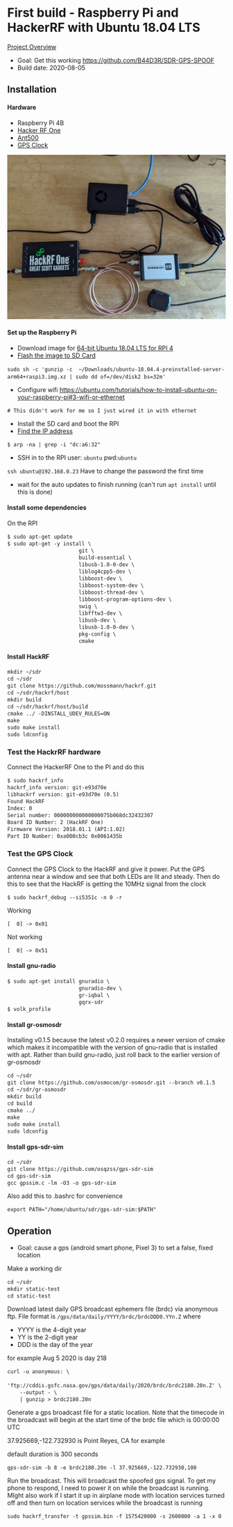 # First build - Raspberry Pi and HackerRF with Ubuntu 18.04 LTS

[Project Overview](../README.md)

- Goal: Get this working https://github.com/B44D3R/SDR-GPS-SPOOF
- Build date:  2020-08-05

## Installation

#### Hardware
- Raspberry Pi 4B
- [Hacker RF One](https://greatscottgadgets.com/hackrf_)
- [Ant500](https://greatscottgadgets.com/ant500)
- [GPS Clock](http://www.leobodnar.com/shop/index.php?main_page=product_info&cPath=107&products_id=234)

![Hardware Configuration](IMG_20200805_065738.jpg)

#### Set up the Raspberry Pi
- Download image for [64-bit Ubuntu 18.04 LTS for RPI 4](https://ubuntu.com/download/raspberry-pi)
- [Flash the image to SD Card](https://ubuntu.com/tutorials/create-an-ubuntu-image-for-a-raspberry-pi-on-macos#1-overview)

```sudo sh -c 'gunzip -c  ~/Downloads/ubuntu-18.04.4-preinstalled-server-arm64+raspi3.img.xz | sudo dd of=/dev/disk2 bs=32m'```
- Configure wifi https://ubuntu.com/tutorials/how-to-install-ubuntu-on-your-raspberry-pi#3-wifi-or-ethernet
```
# This didn't work for me so I just wired it in with ethernet
```
- Install the SD card and boot the RPI
- [Find the IP address](https://ubuntu.com/tutorials/how-to-install-ubuntu-on-your-raspberry-pi#4-boot-ubuntu-server)
```
$ arp -na | grep -i "dc:a6:32"
```
- SSH in to the RPI user: `ubuntu`  pwd:`ubuntu`

```ssh ubuntu@192.168.0.23```
Have to change the password the first time
 
- wait for the auto updates to finish running (can't run `apt install` until this is done)


#### Install some dependencies

On the RPI
```console
$ sudo apt-get update
$ sudo apt-get -y install \
                       git \
                       build-essential \
                       libusb-1.0-0-dev \
                       liblog4cpp5-dev \
                       libboost-dev \
                       libboost-system-dev \
                       libboost-thread-dev \
                       libboost-program-options-dev \
                       swig \
                       libfftw3-dev \
                       libusb-dev \
                       libusb-1.0-0-dev \
                       pkg-config \
                       cmake
```

#### Install HackRF
```console
mkdir ~/sdr
cd ~/sdr
git clone https://github.com/mossmann/hackrf.git
cd ~/sdr/hackrf/host
mkdir build
cd ~/sdr/hackrf/host/build
cmake ../ -DINSTALL_UDEV_RULES=ON
make
sudo make install
sudo ldconfig
```

### Test the HackrRF hardware
Connect the HackerRF One to the PI and do this
```
$ sudo hackrf_info
hackrf_info version: git-e93d70e
libhackrf version: git-e93d70e (0.5)
Found HackRF
Index: 0
Serial number: 000000000000000075b068dc32432307
Board ID Number: 2 (HackRF One)
Firmware Version: 2018.01.1 (API:1.02)
Part ID Number: 0xa000cb3c 0x0061435b
```

### Test the GPS Clock
Connect the GPS Clock to the HackRF and give it power.   Put the GPS antenna near a window and see that both LEDs are lit and steady.  Then do this to see that the HackRF is getting the 10MHz signal from the clock 

```
$ sudo hackrf_debug --si5351c -n 0 -r
```
Working
```
[  0] -> 0x01
```

Not working
```
[  0] -> 0x51
```

#### Install gnu-radio

```console
$ sudo apt-get install gnuradio \
                       gnuradio-dev \
                       gr-iqbal \
                       gqrx-sdr
$ volk_profile
```

#### Install gr-osmosdr

Installing v0.1.5 because the latest v0.2.0 requires a newer version of cmake which makes it incompatible with the version of gnu-radio that is installed with apt.   Rather than build gnu-radio, just roll back to the earlier version of gr-osmosdr
```console
cd ~/sdr
git clone https://github.com/osmocom/gr-osmosdr.git --branch v0.1.5
cd ~/sdr/gr-osmosdr
mkdir build
cd build
cmake ../
make
sudo make install
sudo ldconfig
```

#### Install gps-sdr-sim
```console
cd ~/sdr
git clone https://github.com/osqzss/gps-sdr-sim
cd gps-sdr-sim
gcc gpssim.c -lm -O3 -o gps-sdr-sim
```

Also add this to .bashrc for convenience
```console
export PATH="/home/ubuntu/sdr/gps-sdr-sim:$PATH"
```


## Operation

- Goal: cause a gps (android smart phone, Pixel 3) to set a false, fixed location

Make a working dir
```
cd ~/sdr
mkdir static-test
cd static-test
```

Download latest daily GPS broadcast ephemers file (brdc) via anonymous ftp. 
File format is `/gps/data/daily/YYYY/brdc/brdcDDD0.YYn.Z`
where 
- YYYY is the 4-digit year
- YY is the 2-digit year  
- DDD is the day of the year

for example Aug 5 2020 is day 218
```console
curl -u anonymous: \
    'ftp://cddis.gsfc.nasa.gov/gps/data/daily/2020/brdc/brdc2180.20n.Z' \
    --output - \
    | gunzip > brdc2180.20n
```

Generate a gps broadcast file for a static location.  Note that the timecode in the broadcast will begin 
at the start time of the brdc file which is 00:00:00 UTC 

37.925669,-122.732930 is Point Reyes, CA for example

default duration is 300 seconds

```console
gps-sdr-sim -b 8 -e brdc2180.20n -l 37.925669,-122.732930,100
```

Run the broadcast.  This will broadcast the spoofed gps signal. To get my phone to respond, I need to power it  on while the broadcast is running.  MIght also work if I start it up in airplane mode with location services turned off and then turn on location services while the broadcast is running


```console
sudo hackrf_transfer -t gpssim.bin -f 1575420000 -s 2600000 -a 1 -x 0
```